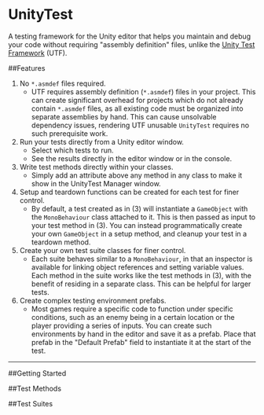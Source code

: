 # UnityTest
A testing framework for the Unity editor that helps you maintain and debug your code without requiring "assembly definition" files, unlike the [Unity Test Framework](https://docs.unity3d.com/Packages/com.unity.test-framework@1.4/manual/index.html) (UTF).

##Features
1. No `*.asmdef` files required.
   - UTF requires assembly definition (`*.asmdef`) files in your project. This can create significant overhead for projects which do not already contain `*.asmdef` files, as all existing code must be organized into separate assemblies by hand. This can cause unsolvable dependency issues, rendering UTF unusable `UnityTest` requires no such prerequisite work.
2. Run your tests directly from a Unity editor window.
   - Select which tests to run.
   - See the results directly in the editor window or in the console.
3. Write test methods directly within your classes.
   - Simply add an attribute above any method in any class to make it show in the UnityTest Manager window.
4. Setup and teardown functions can be created for each test for finer control.
   - By default, a test created as in (3) will instantiate a `GameObject` with the `MonoBehaviour` class attached to it. This is then passed as input to your test method in (3). You can instead programmatically create your own `GameObject` in a setup method, and cleanup your test in a teardown method.
5. Create your own test suite classes for finer control.
   - Each suite behaves similar to a `MonoBehaviour`, in that an inspector is available for linking object references and setting variable values. Each method in the suite works like the test methods in (3), with the benefit of residing in a separate class. This can be helpful for larger tests.
6. Create complex testing environment prefabs.
   - Most games require a specific code to function under specific conditions, such as an enemy being in a certain location or the player providing a series of inputs. You can create such environments by hand in the editor and save it as a prefab. Place that prefab in the "Default Prefab" field to instantiate it at the start of the test.

----------------------------

##Getting Started





##Test Methods



##Test Suites